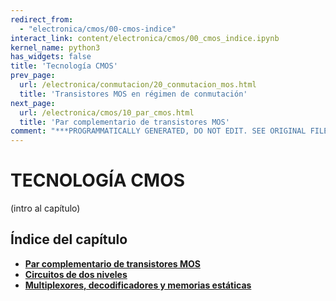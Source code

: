 ```yaml
---
redirect_from:
  - "electronica/cmos/00-cmos-indice"
interact_link: content/electronica/cmos/00_cmos_indice.ipynb
kernel_name: python3
has_widgets: false
title: 'Tecnología CMOS'
prev_page:
  url: /electronica/conmutacion/20_conmutacion_mos.html
  title: 'Transistores MOS en régimen de conmutación'
next_page:
  url: /electronica/cmos/10_par_cmos.html
  title: 'Par complementario de transistores MOS'
comment: "***PROGRAMMATICALLY GENERATED, DO NOT EDIT. SEE ORIGINAL FILES IN /content***"
---
```

# **TECNOLOGÍA CMOS**



(intro al capítulo)



## Índice del capítulo

* **[Par complementario de transistores MOS](10_par_cmos)**
* **[Circuitos de dos niveles](20_circuitos_dos_niveles)**
* **[Multiplexores, decodificadores y memorias estáticas](30_muxes_decoders_memorias)**

